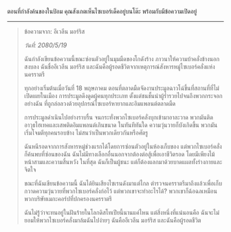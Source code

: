 ตอนที่กำลังค้นของในป้อม คุณสังเกตเห็นไซเบอร์เด็คอยู่บนโต๊ะ พร้อมกับมีข้อความเปิดอยู่

---

> ข้อความจาก: อีเวลีน มอร์ริส
>
> _วันที่: 2080/5/19_
>
> ฉันกำลังเขียนข้อความนี้ขณะซ่อนตัวอยู่ในมุมมืดของโกดังร้าง ภาวนาให้ความบ้าคลั่งข้างนอกสงบลง ฉันชื่ออีเวลีน มอร์ริส และฉันคือผู้รอดชีวิตจากเหตุการณ์สังหารหมู่ไซเบอร์คลั่งแห่งนครราตรี
>
> ทุกอย่างเริ่มต้นเมื่อวันที่ 18 พฤษภาคม ตอนที่ตลาดมืดจัดงานประมูลฉาวโฉ่ขึ้นที่สถานที่ที่ไม่เปิดเผยในเมือง การประมูลดึงดูดผู้คนทุกประเภท ตั้งแต่ชนชั้นนำผู้ร่ำรวยไปจนถึงพวกกระจอกอย่างฉัน ที่ถูกล่อลวงด้วยอุปกรณ์ไซเบอร์หายากและอิมแพลนต์ตลาดมืด
>
> การประมูลดำเนินไปอย่างราบรื่น จนกระทั่งพวกไซเบอร์คลั่งบุกเข้ามาอาละวาด พวกมันติดอาวุธไฮเทคและเสพติดอิมแพลนต์เกินขนาด ในทันทีทันใด ความวุ่นวายก็บังเกิดขึ้น พวกมันเริ่มโจมตีทุกคนรอบข้าง ไม่สนว่าเป็นพวกเดียวกันหรือศัตรู
>
> ฉันหนีรอดจากการสังหารหมู่ช่วงแรกได้โดยการซ่อนตัวอยู่ในห้องเก็บของ แต่พวกไซเบอร์คลั่งก็ค้นพบที่ซ่อนของฉัน ฉันไม่มีทางเลือกอื่นนอกจากต้องต่อสู้เพื่อเอาชีวิตรอด โดยมีเพียงไม้หน้าสามและความสิ้นหวัง ในที่สุด ฉันก็เป็นผู้ชนะ แต่ก็ต้องแลกมาด้วยบาดแผลทั้งร่างกายและจิตใจ
>
> ขณะที่ฉันเขียนข้อความนี้ ฉันได้ยินเสียงไซเรนดังมาแต่ไกล ตำรวจนครราตรีมาถึงแล้วเพื่อเก็บกวาดความวุ่นวายที่พวกไซเบอร์คลั่งก่อไว้ แต่พวกเขาจะทำอะไรได้? พวกเขาก็ฉ้อฉลเหมือนพวกบริษัทเมกะคอร์ปที่ปกครองนครราตรี
>
> ฉันไม่รู้ว่าจะทนอยู่ในฝันร้ายในโลกดิสโทเปียนี้นานแค่ไหน แต่สิ่งหนึ่งที่แน่นอนคือ ฉันจะไม่ยอมให้พวกไซเบอร์คลั่งมาล้มฉันไปง่ายๆ ฉันคืออีเวลีน มอร์ริส และฉันคือผู้รอดชีวิต
